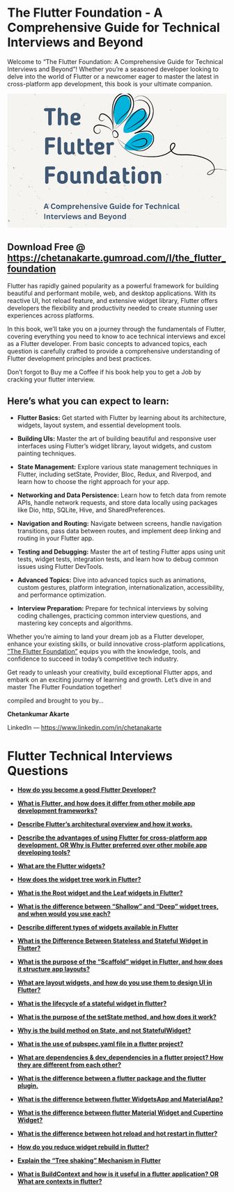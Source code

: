# The Flutter Foundation - A Comprehensive Guide for Technical Interviews and Beyond
Welcome to “The Flutter Foundation: A Comprehensive Guide for Technical Interviews and Beyond”! Whether you’re a seasoned developer looking to delve into the world of Flutter or a newcomer eager to master the latest in cross-platform app development, this book is your ultimate companion.

<p align="center" width="100%">
    <img src="the-flutter-foundation-banner.png" alt="The Flutter Foundation - A Comprehensive Guide for Technical Interviews and Beyond">
</p>

## Download Free @ https://chetanakarte.gumroad.com/l/the_flutter_foundation
Flutter has rapidly gained popularity as a powerful framework for building beautiful and performant mobile, web, and desktop applications. With its reactive UI, hot reload feature, and extensive widget library, Flutter offers developers the flexibility and productivity needed to create stunning user experiences across platforms.

In this book, we’ll take you on a journey through the fundamentals of Flutter, covering everything you need to know to ace technical interviews and excel as a Flutter developer. From basic concepts to advanced topics, each question is carefully crafted to provide a comprehensive understanding of Flutter development principles and best practices.

Don’t forgot to Buy me a Coffee if his book help you to get a Job by cracking your flutter interview.

## Here’s what you can expect to learn:

*  **Flutter Basics:** Get started with Flutter by learning about its architecture, widgets, layout system, and essential development tools.
  
*  **Building UIs:** Master the art of building beautiful and responsive user interfaces using Flutter’s widget library, layout widgets, and custom painting techniques.
  
*  **State Management:** Explore various state management techniques in Flutter, including setState, Provider, Bloc, Redux, and Riverpod, and learn how to choose the right approach for your app.
  
*  **Networking and Data Persistence:** Learn how to fetch data from remote APIs, handle network requests, and store data locally using packages like Dio, http, SQLite, Hive, and SharedPreferences.
  
*  **Navigation and Routing:** Navigate between screens, handle navigation transitions, pass data between routes, and implement deep linking and routing in your Flutter app.
  
*  **Testing and Debugging:** Master the art of testing Flutter apps using unit tests, widget tests, integration tests, and learn how to debug common issues using Flutter DevTools.
  
*  **Advanced Topics:** Dive into advanced topics such as animations, custom gestures, platform integration, internationalization, accessibility, and performance optimization.
  
*  **Interview Preparation:** Prepare for technical interviews by solving coding challenges, practicing common interview questions, and mastering key concepts and algorithms.
  
Whether you’re aiming to land your dream job as a Flutter developer, enhance your existing skills, or build innovative cross-platform applications, [“The Flutter Foundation”](https://chetanakarte.gumroad.com/l/the_flutter_foundation) equips you with the knowledge, tools, and confidence to succeed in today’s competitive tech industry.

Get ready to unleash your creativity, build exceptional Flutter apps, and embark on an exciting journey of learning and growth. Let’s dive in and master The Flutter Foundation together!

compiled and brought to you by…

**Chetankumar Akarte**

LinkedIn — https://www.linkedin.com/in/chetanakarte

# Flutter Technical Interviews Questions
*  **[How do you become a good Flutter Developer?](https://medium.com/@chetan.akarte/how-do-you-become-a-good-flutter-developer-234bae266f05)**

*  **[What is Flutter, and how does it differ from other mobile app development frameworks?](https://medium.com/@chetan.akarte/what-is-flutter-and-how-does-it-differ-from-other-mobile-app-development-frameworks-add5549aebe3)**

* **<a href="https://medium.com/@chetan.akarte/describe-flutters-architectural-overview-and-how-it-works-10fa85e99373" target="_blank">Describe Flutter’s architectural overview and how it works.</a>**

* **<a href="https://medium.com/@chetan.akarte/describe-the-advantages-of-using-flutter-for-cross-platform-app-development-df8cc4cec5ae" target="_blank">Describe the advantages of using Flutter for cross-platform app development. OR Why is Flutter preferred over other mobile app developing tools?</a>**

* **<a href="https://medium.com/@chetan.akarte/what-are-the-flutter-widgets-3704464f34c5" target="_blank">What are the Flutter widgets?</a>**

* **<a href="https://medium.com/@chetan.akarte/how-does-the-widget-tree-work-in-flutter-4bd8bfc85a88" target="_blank">How does the widget tree work in Flutter?</a>**

* **<a href="https://medium.com/@chetan.akarte/the-flutter-foundation-a-comprehensive-guide-for-technical-interviews-and-beyond-book-by-124b3539f02d" target="_blank">What is the Root widget and the Leaf widgets in Flutter?</a>**

* **<a href="https://medium.com/@chetan.akarte/what-is-the-difference-between-shallow-and-deep-widget-trees-and-when-would-you-use-each-d44e338bf401" target="_blank">What is the difference between “Shallow” and “Deep” widget trees, and when would you use each?</a>**

* **<a href="https://medium.com/@chetan.akarte/describe-different-types-of-widgets-available-in-flutter-c7a68ce6ceee" target="_blank">Describe different types of widgets available in Flutter</a>**

* **<a href="https://medium.com/@chetan.akarte/what-is-the-difference-between-stateless-and-stateful-widget-in-flutter-153b69b36d1a" target="_blank">What is the Difference Between Stateless and Stateful Widget in Flutter?</a>**

* **<a href="https://medium.com/@chetan.akarte/what-is-the-purpose-of-the-scaffold-widget-in-flutter-and-how-does-it-structure-app-layouts-6ce34547e32d" target="_blank">What is the purpose of the “Scaffold” widget in Flutter, and how does it structure app layouts?</a>**

* **<a href="https://medium.com/@chetan.akarte/what-are-layout-widgets-and-how-do-you-use-them-to-design-ui-in-flutter-bee4602bf50c" target="_blank">What are layout widgets, and how do you use them to design UI in Flutter?</a>**

* **<a href="https://medium.com/@chetan.akarte/what-is-the-lifecycle-of-a-stateful-widget-in-flutter-0adf00f50de9" target="_blank">What is the lifecycle of a stateful widget in flutter?</a>**

* **<a href="https://medium.com/@chetan.akarte/what-is-the-purpose-of-the-setstate-method-and-how-does-it-work-e3143dde6f84" target="_blank">What is the purpose of the setState method, and how does it work?</a>**

* **<a href="https://medium.com/@chetan.akarte/why-is-the-build-method-on-state-and-not-statefulwidget-73543443e64e" target="_blank">Why is the build method on State, and not StatefulWidget?</a>**

* **<a href="https://medium.com/@chetan.akarte/what-is-the-use-of-pubspec-yaml-file-in-a-flutter-project-541c728bddef" target="_blank">What is the use of pubspec.yaml file in a flutter project?</a>**

* **<a href="https://medium.com/@chetan.akarte/what-are-dependencies-dev-dependencies-in-a-flutter-project-480d4877d719" target="_blank">What are dependencies & dev_dependencies in a flutter project? How they are different from each other?</a>**

* **<a href="https://medium.com/@chetan.akarte/what-is-the-difference-between-a-flutter-package-and-the-flutter-plugin-a5e8edf9e88b" target="_blank">What is the difference between a flutter package and the flutter plugin.</a>**

* **<a href="https://medium.com/@chetan.akarte/what-is-the-difference-between-flutter-widgetsapp-and-materialapp-01433ab82d0e" target="_blank">What is the difference between flutter WidgetsApp and MaterialApp?</a>**

* **<a href="https://medium.com/@chetan.akarte/what-is-the-difference-between-flutter-material-widget-and-cupertino-widget-890a579e1bbf" target="_blank">What is the difference between flutter Material Widget and Cupertino Widget?</a>**

* **<a href="https://medium.com/@chetan.akarte/what-is-the-difference-between-hot-reload-and-hot-restart-in-flutter-a248760761e3" target="_blank">What is the difference between hot reload and hot restart in flutter?</a>**

* **<a href="https://medium.com/@chetan.akarte/how-do-you-reduce-widget-rebuild-in-flutter-dc558958339a" target="_blank">How do you reduce widget rebuild in flutter?</a>**

* **<a href="https://medium.com/@chetan.akarte/explain-the-tree-shaking-mechanism-in-flutter-f7048070caf1" target="_blank">Explain the “Tree shaking” Mechanism in Flutter</a>**

* **<a href="https://medium.com/@chetan.akarte/what-is-buildcontext-and-how-is-it-useful-in-a-flutter-application-c83cd41bb5bc" target="_blank">What is BuildContext and how is it useful in a flutter application? OR What are contexts in flutter?</a>**



  
